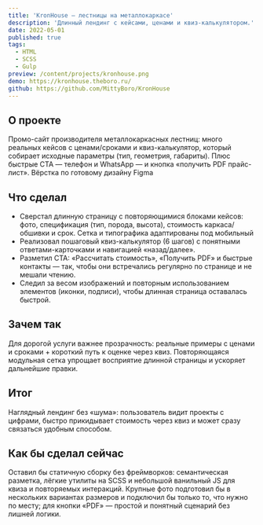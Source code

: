 ```yaml
---
title: 'KronHouse — лестницы на металлокаркасе'
description: 'Длинный лендинг с кейсами, ценами и квиз-калькулятором.'
date: 2022-05-01
published: true
tags:
  - HTML
  - SCSS
  - Gulp
preview: /content/projects/kronhouse.png
demo: https://kronhouse.theboro.ru/
github: https://github.com/MittyBoro/KronHouse
---
```


## О проекте

Промо-сайт производителя металлокаркасных лестниц: много реальных кейсов с ценами/сроками и квиз-калькулятор, который собирает исходные параметры (тип, геометрия, габариты). Плюс быстрые CTA — телефон и WhatsApp — и кнопка «получить PDF прайс-лист». Вёрстка по готовому дизайну Figma

## Что сделал

- Сверстал длинную страницу с повторяющимися блоками кейсов: фото, спецификация (тип, порода, высота), стоимость каркаса/обшивки и срок. Сетка и типографика адаптированы под мобильный
- Реализовал пошаговый квиз-калькулятор (6 шагов) с понятными ответами-карточками и навигацией «назад/далее».
- Разметил CTA: «Рассчитать стоимость», «Получить PDF» и быстрые контакты — так, чтобы они встречались регулярно по странице и не мешали чтению.
- Следил за весом изображений и повторным использованием элементов (иконки, подписи), чтобы длинная страница оставалась быстрой.

## Зачем так

Для дорогой услуги важнее прозрачность: реальные примеры с ценами и сроками + короткий путь к оценке через квиз. Повторяющаяся модульная сетка упрощает восприятие длинной страницы и ускоряет дальнейшие правки.

## Итог

Наглядный лендинг без «шума»: пользователь видит проекты с цифрами, быстро прикидывает стоимость через квиз и может сразу связаться удобным способом.

## Как бы сделал сейчас

Оставил бы статичную сборку без фреймворков: семантическая разметка, лёгкие утилиты на SCSS и небольшой ванильный JS для квиза и повторяемых интеракций. Крупные фото подготовил бы в нескольких вариантах размеров и подключил бы только то, что нужно по месту; для кнопки «PDF» — простой и понятный сценарий без лишней логики.
